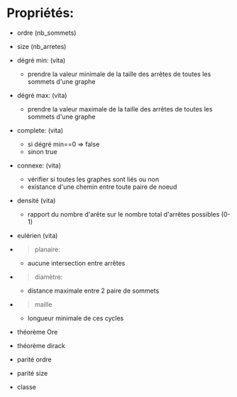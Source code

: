 #   Propriétés:
*   ordre (nb_sommets)
*   size (nb_arretes)

*   dégré min: (vita)
    -   prendre la valeur minimale de la taille des arrêtes de toutes les sommets d'une graphe
*   dégré max: (vita)
    -   prendre la valeur maximale de la taille des arrêtes de toutes les sommets d'une graphe
*   complete: (vita)
    -   si dégré min==0    => false
    -   sinon   true
*   connexe: (vita)
    -   vérifier si toutes les graphes sont liés ou non
    -   existance d'une chemin entre toute paire de noeud
*   densité (vita)
    -   rapport du nombre d'arête sur le nombre total d'arrêtes possibles (0-1)
*   eulérien (vita)

*   > planaire:
    -   aucune intersection entre arrêtes
*   > diamètre:
    -   distance maximale entre 2 paire de sommets
*   > maille 
    -   longueur minimale de ces cycles

*   théorème Ore
*   théorème dirack
*   parité ordre
*   parité size
<!-- *   chemin simple/élémentaire -->


*   classe